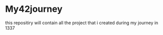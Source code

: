 # My42journey
this repositiry will contain all the project that i created during my journey in 1337
